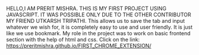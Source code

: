 
HELLO,I AM PRERIT MISHRA. 
THIS IS MY FIRST PROJECT USING JAVASCRIPT. 
IT WAS POSSIBLE ONLY DUE TO THE OTHER CONTRIBUTOR MY FRIEND UTKARSH TRIPATHI.
This allows us to save the tab and input whatever we wish for, it is completely easy to use and user friendly. It is just like we use bookmark.
My role in the project was to work on basic frontend section with the help of html and css. 
Click on the link: https://preritmishra.github.io/FIRST_CHROME_EXTENSION/
